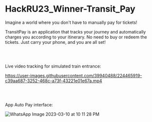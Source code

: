 # HackRU23_Winner-Transit_Pay
Imagine a world where you don't have to manually pay for tickets!

TransitPay is an application that tracks your journey and automatically charges you according to your itinerary. No need to buy or redeem the tickets. Just carry your phone, and you are all set!

<br />
<br />

Live video tracking for simulated train entrance:

https://user-images.githubusercontent.com/39940488/224465919-c39aa687-3252-468c-a73f-43221e01e67a.mp4

<br />
<br />

App Auto Pay interface:

![WhatsApp Image 2023-03-10 at 10 11 28 PM](https://user-images.githubusercontent.com/39940488/224466008-7917c025-6fbf-49cc-acaa-ded366c8699d.jpeg)
